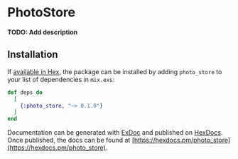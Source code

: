 # PhotoStore

**TODO: Add description**

## Installation

If [available in Hex](https://hex.pm/docs/publish), the package can be installed
by adding `photo_store` to your list of dependencies in `mix.exs`:

```elixir
def deps do
  [
    {:photo_store, "~> 0.1.0"}
  ]
end
```

Documentation can be generated with [ExDoc](https://github.com/elixir-lang/ex_doc)
and published on [HexDocs](https://hexdocs.pm). Once published, the docs can
be found at [https://hexdocs.pm/photo_store](https://hexdocs.pm/photo_store).

